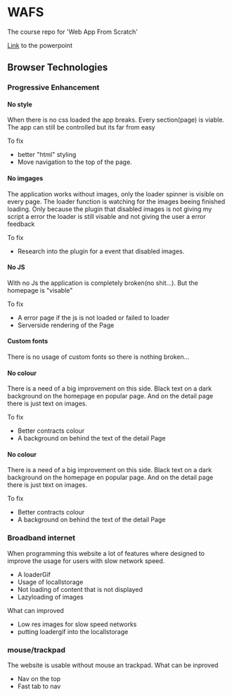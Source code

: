 # WAFS
The course repo for 'Web App From Scratch'

[Link](https://www.icloud.com/keynote/0TwXmIELjS6nRcNJSDAG7hVkA#Breek_het_Web) to the powerpoint

## Browser Technologies

### Progressive Enhancement

#### No style
When there is no css loaded the app breaks. Every section(page) is viable. The app can still be controlled but its far from easy

To fix
- better "html" styling
- Move navigation to the top of the page.


#### No imgages
The application works without images, only the loader spinner is visible on every page. The loader function is watching for the images beeing finished loading. Only because the plugin that disabled images is not giving my script a error the loader is still visable and not giving the user a error feedback

To fix
- Research into the plugin for a event that disabled images.

#### No JS
With no Js the application is completely broken(no shit...). But the homepage is "visable"

To fix
- A error page if the js is not loaded or failed to loader
- Serverside rendering of the Page

#### Custom fonts
There is no usage of custom fonts so there is nothing broken...

#### No colour
There is a need of a big improvement on this side. Black text on a dark background on the homepage en popular page. And on the detail page there is just text on images.

To fix
- Better contracts colour
- A background on behind the text of the detail Page

#### No colour
There is a need of a big improvement on this side. Black text on a dark background on the homepage en popular page. And on the detail page there is just text on images.

To fix
- Better contracts colour
- A background on behind the text of the detail Page

### Broadband internet
When programming this website a lot of features where designed to improve the usage for users with slow network speed.
- A loaderGif
- Usage of locallstorage
- Not loading of content that is not displayed
- Lazyloading of images

What can improved
- Low res images for slow speed networks
- putting loadergif into the locallstorage

### mouse/trackpad
The website is usable without mouse an trackpad.
What can be inproved
- Nav on the top
- Fast tab to nav

